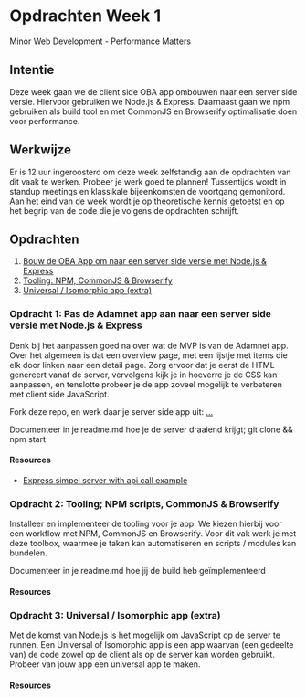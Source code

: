 # Opdrachten Week 1
Minor Web Development - Performance Matters

## Intentie
Deze week gaan we de client side OBA app ombouwen naar een server side versie. Hiervoor gebruiken we Node.js & Express. Daarnaast gaan we npm gebruiken als build tool en met CommonJS en Browserify optimalisatie doen voor performance.

## Werkwijze
Er is 12 uur ingeroosterd om deze week zelfstandig aan de opdrachten van dit vaak te werken. Probeer je werk goed te plannen! Tussentijds wordt in standup meetings en klassikale bijeenkomsten de voortgang gemonitord. Aan het eind van de week wordt je op theoretische kennis getoetst en op het begrip van de code die je volgens de opdrachten schrijft.

## Opdrachten
1. [Bouw de OBA App om naar een server side versie met Node.js & Express][opdracht1]
2. [Tooling: NPM, CommonJS & Browserify][opdracht2]
3. [Universal / Isomorphic app (extra)][opdracht3]

### Opdracht 1: Pas de Adamnet app aan naar een server side versie met Node.js & Express

Denk bij het aanpassen goed na over wat de MVP is van de Adamnet app. Over het algemeen is dat een overview page, met een lijstje met items die elk door linken naar een detail page. Zorg ervoor dat je eerst de HTML genereert vanaf de server, vervolgens kijk je in hoeverre je de CSS kan aanpassen, en tenslotte probeer je de app zoveel mogelijk te verbeteren met client side JavaScript. 

Fork deze repo, en werk daar je server side app uit: [...](...)

Documenteer in je readme.md hoe je de server draaiend krijgt; git clone && npm start 

#### Resources
* [Express simpel server with api call example](https://github.com/wooorm/dictionary)

### Opdracht 2: Tooling; NPM scripts, CommonJS & Browserify

Installeer en implementeer de tooling voor je app. We kiezen hierbij voor een workflow met NPM, CommonJS en Browserify. Voor dit vak werk je met deze toolbox, waarmee je taken kan automatiseren en scripts / modules kan bundelen. 

Documenteer in je readme.md hoe jij de build heb geïmplementeerd

#### Resources

### Opdracht 3: Universal / Isomorphic app (extra)

Met de komst van Node.js is het mogelijk om JavaScript op de server te runnen. Een Universal of Isomorphic app is een app waarvan (een gedeelte van) de code zowel op de client als op de server kan worden gebruikt. Probeer van jouw app een universal app te maken.


#### Resources


<!-- Bindings -->
[opdracht1]: https://github.com/cmda-minor-web/performance-matters-1819/blob/master/opdrachten-week-1.md#opdracht-1-pas-de-adamnet-app-aan-naar-een-server-side-versie-met-nodejs--express
[opdracht2]: https://github.com/cmda-minor-web/performance-matters-1819/blob/master/opdrachten-week-1.md#opdracht-2-tooling-npm-scripts-commonjs--browserify
[opdracht3]: https://github.com/cmda-minor-web/performance-matters-1819/blob/master/opdrachten-week-1.md#opdracht-3-universal--isomorphic-app-extra
